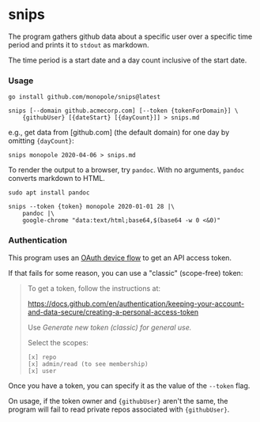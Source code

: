 # snips

The program gathers github data about a specific user over a specific 
time period and prints it to `stdout` as markdown.

The time period is a start date and a day count inclusive of the start date.

### Usage

```
go install github.com/monopole/snips@latest
```

```
snips [--domain github.acmecorp.com] [--token {tokenForDomain}] \
    {githubUser} [{dateStart} [{dayCount}]] > snips.md
```

e.g., get data from [github.com] (the default domain) for one day by omitting `{dayCount}`:

```
snips monopole 2020-04-06 > snips.md
```

To render the output to a browser, try `pandoc`.
With no arguments, `pandoc` converts markdown to HTML.

```
sudo apt install pandoc
```

```
snips --token {token} monopole 2020-01-01 28 |\
    pandoc |\
    google-chrome "data:text/html;base64,$(base64 -w 0 <&0)"
```

### Authentication

[OAuth device flow]: https://docs.github.com/en/apps/oauth-apps/building-oauth-apps/authorizing-oauth-apps#device-flow

This program uses an [OAuth device flow] to get an API access token.

If that fails for some reason, you can use a "classic" (scope-free) token:

> To get a token, follow the instructions at:
> 
> https://docs.github.com/en/authentication/keeping-your-account-and-data-secure/creating-a-personal-access-token
> 
> Use _Generate new token (classic) for general use._
>
> Select the scopes:
> ```
> [x] repo
> [x] admin/read (to see membership)
> [x] user
> ```

Once you have a token, you can specify it as the value of the `--token` flag.


On usage, if the token owner and `{githubUser}` aren't the same, the program will fail
to read private repos associated with `{githubUser}`.
